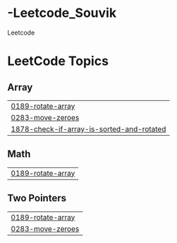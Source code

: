 # -Leetcode_Souvik
Leetcode

<!---LeetCode Topics Start-->
# LeetCode Topics
## Array
|  |
| ------- |
| [0189-rotate-array](https://github.com/SouvikChan/-Leetcode_Souvik/tree/master/0189-rotate-array) |
| [0283-move-zeroes](https://github.com/SouvikChan/-Leetcode_Souvik/tree/master/0283-move-zeroes) |
| [1878-check-if-array-is-sorted-and-rotated](https://github.com/SouvikChan/-Leetcode_Souvik/tree/master/1878-check-if-array-is-sorted-and-rotated) |
## Math
|  |
| ------- |
| [0189-rotate-array](https://github.com/SouvikChan/-Leetcode_Souvik/tree/master/0189-rotate-array) |
## Two Pointers
|  |
| ------- |
| [0189-rotate-array](https://github.com/SouvikChan/-Leetcode_Souvik/tree/master/0189-rotate-array) |
| [0283-move-zeroes](https://github.com/SouvikChan/-Leetcode_Souvik/tree/master/0283-move-zeroes) |
<!---LeetCode Topics End-->